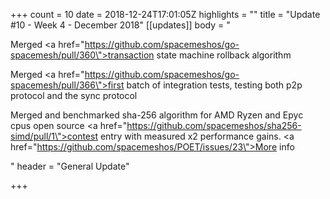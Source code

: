 +++
count = 10
date = 2018-12-24T17:01:05Z
highlights = ""
title = "Update #10 - Week 4 - December 2018"
[[updates]]
body = "<p>Merged <a href=\"https://github.com/spacemeshos/go-spacemesh/pull/360\">transaction state machine rollback algorithm</a></p><p>Merged <a href=\"https://github.com/spacemeshos/go-spacemesh/pull/366\">first batch of integration tests</a>, testing both p2p protocol and the sync protocol</p><p>Merged and benchmarked sha-256 algorithm for AMD Ryzen and Epyc cpus open source <a href=\"https://github.com/spacemeshos/sha256-simd/pull/1\">contest entry</a> with measured x2 performance gains. <a href=\"https://github.com/spacemeshos/POET/issues/23\">More info</a></p>"
header = "General Update"

+++
